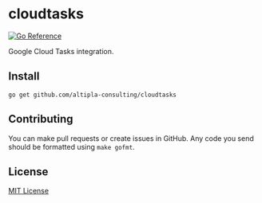 
# cloudtasks

[![Go Reference](https://pkg.go.dev/badge/github.com/altipla-consulting/cloudtasks.svg)](https://pkg.go.dev/github.com/altipla-consulting/cloudtasks)

Google Cloud Tasks integration.


## Install

```shell
go get github.com/altipla-consulting/cloudtasks
```


## Contributing

You can make pull requests or create issues in GitHub. Any code you send should be formatted using `make gofmt`.


## License

[MIT License](LICENSE)
